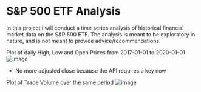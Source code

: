 # S&P 500 ETF Analysis
In this project i will conduct a time series analysis of historical financial market data on the S&amp;P 500 ETF. The analysis is meant to be exploratory in nature, and is not meant to provide advice/recommendations.

Plot of daily High, Low and Open Prices from 2017-01-01 to 2020-01-01
![image](https://github.com/user-attachments/assets/422b455e-df1a-4924-969e-fdaf25f2d61d)
- No more adjusted close because the API requires a key now

Plot of Trade Volume over the same period
![image](https://github.com/user-attachments/assets/1cd41897-8c92-48d8-a895-ba20cdd7471b)
